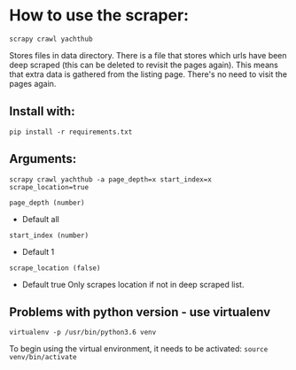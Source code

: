 # How to use the scraper:
`scrapy crawl yachthub`

Stores files in data directory. There is a file that stores which urls have been deep scraped (this can be deleted to revisit the pages again). This means that extra data is gathered from the listing page. There's no need to visit the pages again.

## Install with:
`pip install -r requirements.txt`

## Arguments:
`scrapy crawl yachthub -a page_depth=x start_index=x scrape_location=true`

`page_depth (number)`
- Default all

`start_index (number)`
- Default 1

`scrape_location (false)`
- Default true
Only scrapes location if not in deep scraped list.

## Problems with python version - use virtualenv
`virtualenv -p /usr/bin/python3.6 venv`

To begin using the virtual environment, it needs to be activated:
`source venv/bin/activate`
